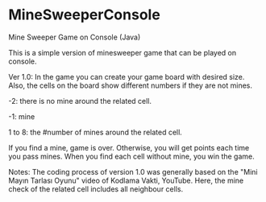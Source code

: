 # MineSweeperConsole
Mine Sweeper Game on Console (Java)

This is a simple version of minesweeper game that can be played on console.

Ver 1.0:
In the game you can create your game board with desired size. Also, the cells on the board show different numbers if they are not mines.

-2: there is no mine around the related cell.

-1: mine

1 to 8: the #number of mines around the related cell.

If you find a mine, game is over. Otherwise, you will get points each time you pass mines. When you find each cell  without mine, you win the game.

Notes:
The coding process of version 1.0 was generally based on the "Mini Mayın Tarlası Oyunu" video of Kodlama Vakti, YouTube.
Here, the mine check of the related cell includes all neighbour cells.
